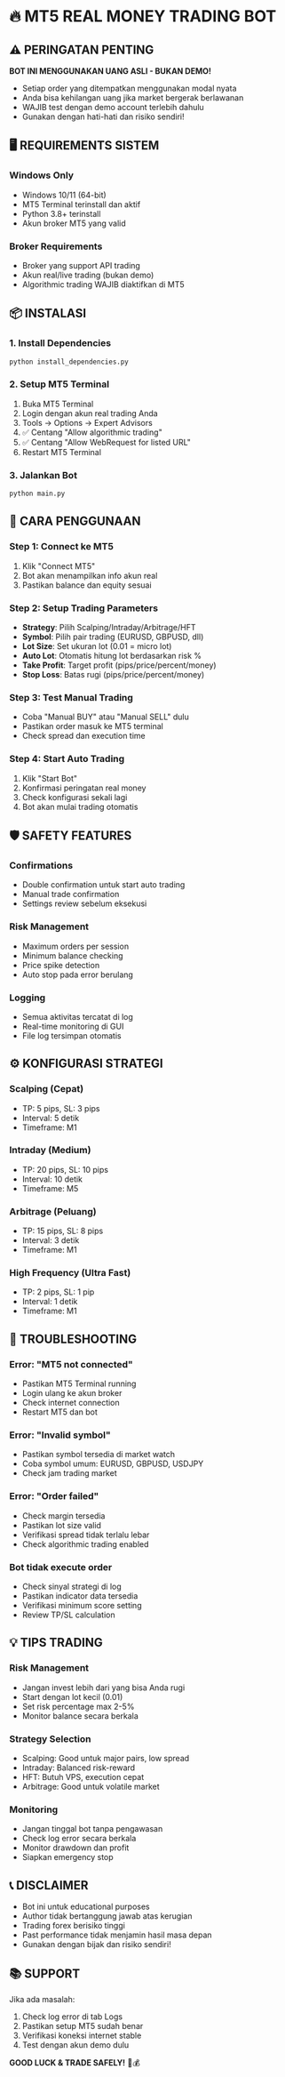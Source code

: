 # 🔥 MT5 REAL MONEY TRADING BOT

## ⚠️ PERINGATAN PENTING
**BOT INI MENGGUNAKAN UANG ASLI - BUKAN DEMO!**
- Setiap order yang ditempatkan menggunakan modal nyata
- Anda bisa kehilangan uang jika market bergerak berlawanan 
- WAJIB test dengan demo account terlebih dahulu
- Gunakan dengan hati-hati dan risiko sendiri!

## 🖥️ REQUIREMENTS SISTEM

### Windows Only
- Windows 10/11 (64-bit)
- MT5 Terminal terinstall dan aktif
- Python 3.8+ terinstall
- Akun broker MT5 yang valid

### Broker Requirements
- Broker yang support API trading
- Akun real/live trading (bukan demo)
- Algorithmic trading WAJIB diaktifkan di MT5

## 📦 INSTALASI

### 1. Install Dependencies
```bash
python install_dependencies.py
```

### 2. Setup MT5 Terminal
1. Buka MT5 Terminal
2. Login dengan akun real trading Anda
3. Tools → Options → Expert Advisors
4. ✅ Centang "Allow algorithmic trading"
5. ✅ Centang "Allow WebRequest for listed URL"
6. Restart MT5 Terminal

### 3. Jalankan Bot
```bash
python main.py
```

## 🚀 CARA PENGGUNAAN

### Step 1: Connect ke MT5
1. Klik "Connect MT5"
2. Bot akan menampilkan info akun real
3. Pastikan balance dan equity sesuai

### Step 2: Setup Trading Parameters
- **Strategy**: Pilih Scalping/Intraday/Arbitrage/HFT
- **Symbol**: Pilih pair trading (EURUSD, GBPUSD, dll)
- **Lot Size**: Set ukuran lot (0.01 = micro lot)
- **Auto Lot**: Otomatis hitung lot berdasarkan risk %
- **Take Profit**: Target profit (pips/price/percent/money)
- **Stop Loss**: Batas rugi (pips/price/percent/money)

### Step 3: Test Manual Trading
- Coba "Manual BUY" atau "Manual SELL" dulu
- Pastikan order masuk ke MT5 terminal
- Check spread dan execution time

### Step 4: Start Auto Trading
1. Klik "Start Bot"
2. Konfirmasi peringatan real money
3. Check konfigurasi sekali lagi
4. Bot akan mulai trading otomatis

## 🛡️ SAFETY FEATURES

### Confirmations
- Double confirmation untuk start auto trading
- Manual trade confirmation
- Settings review sebelum eksekusi

### Risk Management
- Maximum orders per session
- Minimum balance checking  
- Price spike detection
- Auto stop pada error berulang

### Logging
- Semua aktivitas tercatat di log
- Real-time monitoring di GUI
- File log tersimpan otomatis

## ⚙️ KONFIGURASI STRATEGI

### Scalping (Cepat)
- TP: 5 pips, SL: 3 pips
- Interval: 5 detik
- Timeframe: M1

### Intraday (Medium)
- TP: 20 pips, SL: 10 pips  
- Interval: 10 detik
- Timeframe: M5

### Arbitrage (Peluang)
- TP: 15 pips, SL: 8 pips
- Interval: 3 detik
- Timeframe: M1

### High Frequency (Ultra Fast)
- TP: 2 pips, SL: 1 pip
- Interval: 1 detik
- Timeframe: M1

## 🚨 TROUBLESHOOTING

### Error: "MT5 not connected"
- Pastikan MT5 Terminal running
- Login ulang ke akun broker
- Check internet connection
- Restart MT5 dan bot

### Error: "Invalid symbol"  
- Pastikan symbol tersedia di market watch
- Coba symbol umum: EURUSD, GBPUSD, USDJPY
- Check jam trading market

### Error: "Order failed"
- Check margin tersedia
- Pastikan lot size valid
- Verifikasi spread tidak terlalu lebar
- Check algorithmic trading enabled

### Bot tidak execute order
- Check sinyal strategi di log
- Pastikan indicator data tersedia
- Verifikasi minimum score setting
- Review TP/SL calculation

## 💡 TIPS TRADING

### Risk Management
- Jangan invest lebih dari yang bisa Anda rugi
- Start dengan lot kecil (0.01)
- Set risk percentage max 2-5%
- Monitor balance secara berkala

### Strategy Selection
- Scalping: Good untuk major pairs, low spread
- Intraday: Balanced risk-reward
- HFT: Butuh VPS, execution cepat
- Arbitrage: Good untuk volatile market

### Monitoring
- Jangan tinggal bot tanpa pengawasan
- Check log error secara berkala
- Monitor drawdown dan profit
- Siapkan emergency stop

## 📞 DISCLAIMER
- Bot ini untuk educational purposes
- Author tidak bertanggung jawab atas kerugian
- Trading forex berisiko tinggi
- Past performance tidak menjamin hasil masa depan
- Gunakan dengan bijak dan risiko sendiri!

## 📚 SUPPORT

Jika ada masalah:
1. Check log error di tab Logs
2. Pastikan setup MT5 sudah benar
3. Verifikasi koneksi internet stable
4. Test dengan akun demo dulu

**GOOD LUCK & TRADE SAFELY!** 🚀💰